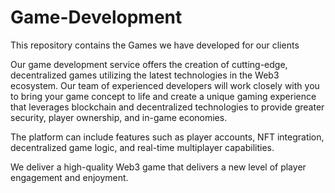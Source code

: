 # Game-Development
This repository contains the Games we have developed for our clients

Our game development service offers the creation of cutting-edge, decentralized games utilizing the latest technologies in the Web3 ecosystem. Our team of experienced developers will work closely with you to bring your game concept to life and create a unique gaming experience that leverages blockchain and decentralized technologies to provide greater security, player ownership, and in-game economies.

The platform can include features such as player accounts, NFT integration, decentralized game logic, and real-time multiplayer capabilities.

We deliver a high-quality Web3 game that delivers a new level of player engagement and enjoyment.
